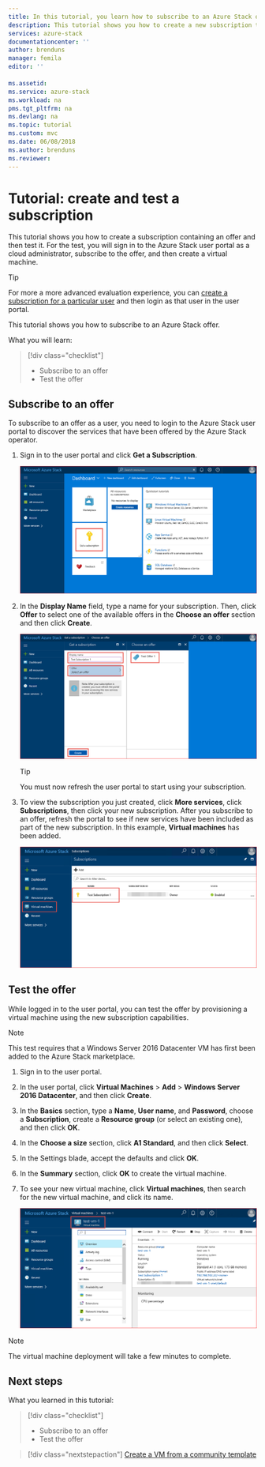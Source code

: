 ```yaml
---
title: In this tutorial, you learn how to subscribe to an Azure Stack offer | Microsoft Docs
description: This tutorial shows you how to create a new subscription to Azure Stack services and test the offer by creating a test virtual machine.
services: azure-stack
documentationcenter: ''
author: brenduns
manager: femila
editor: ''

ms.assetid: 
ms.service: azure-stack
ms.workload: na
pms.tgt_pltfrm: na
ms.devlang: na
ms.topic: tutorial
ms.custom: mvc
ms.date: 06/08/2018
ms.author: brenduns
ms.reviewer: 
---
```


# Tutorial: create and test a subscription
This tutorial shows you how to create a subscription containing an offer and then test it. 
For the test, you will sign in to the Azure Stack user portal as a cloud administrator, subscribe to the offer, and then create a virtual machine.

> [!TIP]
> For more a more advanced evaluation experience, you can [create a subscription for a particular user](https://docs.microsoft.com/azure/azure-stack/azure-stack-subscribe-plan-provision-vm#create-a-subscription-as-a-cloud-operator) and then login as that user in the user portal. 

This tutorial shows you how to subscribe to an Azure Stack offer.

What you will learn:

> [!div class="checklist"]
> * Subscribe to an offer 
> * Test the offer

## Subscribe to an offer
To subscribe to an offer as a user, you need to login to the Azure Stack user portal to discover the services that have been offered by the Azure Stack operator.

1. Sign in to the user portal and click **Get a Subscription**.

   ![Get a subscription](media/azure-stack-subscribe-services/get-subscription.png)

2. In the **Display Name** field, type a name for your subscription. Then, click **Offer** to select one of the available offers in the **Choose an offer** section and then click **Create**.

   ![Create an offer](media/azure-stack-subscribe-services/create-subscription.png)

   > [!TIP]
   > You must now refresh the user portal to start using your subscription.

3. To view the subscription you just created, click **More services**, click **Subscriptions**, then click your new subscription. After you subscribe to an offer, refresh the portal to see if new services have been included as part of the new subscription. In this example, **Virtual machines** has been added.

   ![View subscription](media/azure-stack-subscribe-services/view-subscription.png)


## Test the offer
While logged in to the user portal, you can test the offer by provisioning a virtual machine using the new subscription capabilities. 

> [!NOTE]
> This test requires that a Windows Server 2016 Datacenter VM has first been added to the Azure Stack marketplace. 

1. Sign in to the user portal.

2. In the user portal, click **Virtual Machines** > **Add** > **Windows Server 2016 Datacenter**, and then click **Create**.

3. In the **Basics** section, type a **Name**, **User name**, and **Password**, choose a **Subscription**, create a **Resource group** (or select an existing one), and then click **OK**.

4. In the **Choose a size** section, click **A1 Standard**, and then click **Select**.  

5. In the Settings blade, accept the defaults and click **OK**.

6. In the **Summary** section, click **OK** to create the virtual machine.  

7. To see your new virtual machine, click **Virtual machines**, then search for the new virtual machine, and click its name.

    ![All resources](media/azure-stack-subscribe-services/view-vm.png)

> [!NOTE]
> The virtual machine deployment will take a few minutes to complete.


## Next steps

What you learned in this tutorial:

> [!div class="checklist"]
> * Subscribe to an offer 
> * Test the offer


> [!div class="nextstepaction"]
> [Create a VM from a community template](azure-stack-create-vm-template.md)